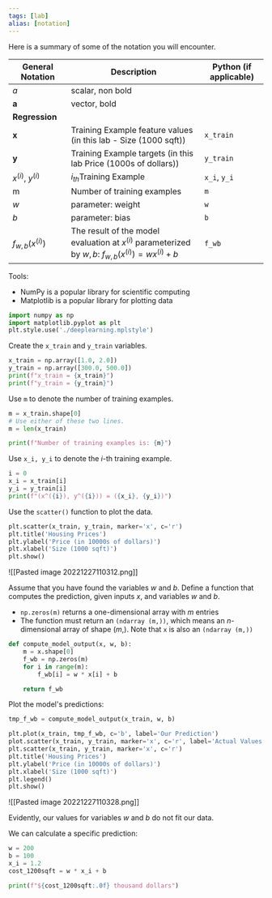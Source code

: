 ```yaml
---
tags: [lab]
alias: [notation]
---
```

Here is a summary of some of the notation you will encounter.  

|General Notation | Description | Python (if applicable) |
|-----------------|-------------|------------------------|
| $a$ | scalar, non bold |
| $\mathbf{a}$ | vector, bold |
| **Regression** | | | |
|  $\mathbf{x}$ | Training Example feature values (in this lab - Size (1000 sqft))  | `x_train` |   
|  $\mathbf{y}$  | Training Example  targets (in this lab Price (1000s of dollars))  | `y_train` 
|  $x^{(i)}$, $y^{(i)}$ | $i_{th}$Training Example | `x_i`, `y_i`|
| m | Number of training examples | `m`|
|  $w$  |  parameter: weight                                 | `w`    |
|  $b$           |  parameter: bias                                           | `b`    |     
| $f_{w,b}(x^{(i)})$ | The result of the model evaluation at $x^{(i)}$ parameterized by $w,b$: $f_{w,b}(x^{(i)}) = wx^{(i)}+b$  | `f_wb` | 

Tools:
- NumPy is a popular library for scientific computing
- Matplotlib is a popular library for plotting data
```Python
import numpy as np
import matplotlib.pyplot as plt
plt.style.use('./deeplearning.mplstyle')
```

Create the `x_train` and `y_train` variables. 
```Python
x_train = np.array([1.0, 2.0])
y_train = np.array([300.0, 500.0])
print(f"x_train = {x_train}")
print(f"y_train = {y_train}")
```

Use `m` to denote the number of training examples.
```Python
m = x_train.shape[0]
# Use either of these two lines.
m = len(x_train)

print(f"Number of training examples is: {m}")
```

Use `x_i, y_i` to denote the $i$-th training example.
```Python
i = 0
x_i = x_train[i]
y_i = y_train[i]
print(f"(x^({i}), y^({i})) = ({x_i}, {y_i})")
```

Use the `scatter()` function to plot the data.
```Python
plt.scatter(x_train, y_train, marker='x', c='r')
plt.title('Housing Prices')
plt.ylabel('Price (in 10000s of dollars)')
plt.xlabel('Size (1000 sqft)')
plt.show()
```
![[Pasted image 20221227110312.png]]

Assume that you have found the variables $w$ and $b$. Define a function that computes the prediction, given inputs $x$, and variables $w$ and $b$.
- `np.zeros(m)` returns a one-dimensional array with $m$ entries
- The function must return an `(ndarray (m,))`, which means an $n$-dimensional array of shape $(m,)$. Note that `x` is also an `(ndarray (m,))`
```Python
def compute_model_output(x, w, b):
	m = x.shape[0]
	f_wb = np.zeros(m)
	for i in range(m):
		f_wb[i] = w * x[i] + b

	return f_wb
```

Plot the model's predictions:
```Python
tmp_f_wb = compute_model_output(x_train, w, b)

plt.plot(x_train, tmp_f_wb, c='b', label='Our Prediction')
plot.scatter(x_train, y_train, marker='x', c='r', label='Actual Values')
plt.scatter(x_train, y_train, marker='x', c='r')
plt.title('Housing Prices')
plt.ylabel('Price (in 10000s of dollars)')
plt.xlabel('Size (1000 sqft)')
plt.legend()
plt.show()
```
![[Pasted image 20221227110328.png]]

Evidently, our values for variables $w$ and $b$ do not fit our data. 

We can calculate a specific prediction:
```Python
w = 200
b = 100
x_i = 1.2
cost_1200sqft = w * x_i + b

print(f"${cost_1200sqft:.0f} thousand dollars")
```